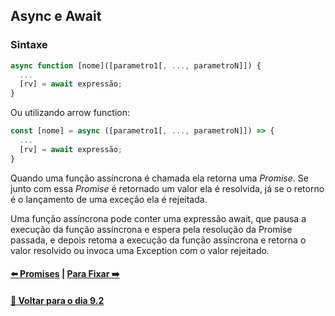 ## Async e Await

### Sintaxe

~~~javascript
async function [nome]([parametro1[, ..., parametroN]]) {
  ...
  [rv] = await expressão;
}
~~~

Ou utilizando arrow function:
~~~javascript
const [nome] = async ([parametro1[, ..., parametroN]]) => {
  ...
  [rv] = await expressão;
}
~~~

Quando uma função assíncrona é chamada ela retorna uma *Promise*. Se junto com essa *Promise* é retornado um valor ela é resolvida, já se o retorno é o lançamento de uma exceção ela é rejeitada.

Uma função assíncrona pode conter uma expressão await, que pausa a execução da função assíncrona e espera pela resolução da Promise passada, e depois retoma a execução da função assíncrona e retorna o valor resolvido ou invoca uma Exception com o valor rejeitado.

#### [:arrow_left: Promises](./promises.md#promises) | [Para Fixar :arrow_right:](./para-fixar.md#para-fixar)

#### [:date: Voltar para o dia 9.2](../#92-javascript-assíncrono---fetch-api-e-asyncawait)
